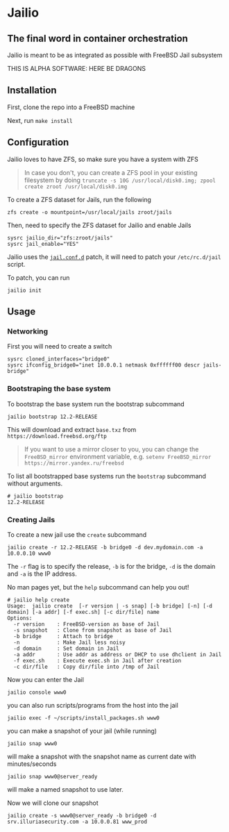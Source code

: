 # Jailio
## The final word in container orchestration

Jailio is meant to be as integrated as possible with FreeBSD Jail subsystem


THIS IS ALPHA SOFTWARE: HERE BE DRAGONS

## Installation

First, clone the repo into a FreeBSD machine

Next, run `make install`

## Configuration

Jailio loves to have ZFS, so make sure you have a system with ZFS

> In case you don't, you can create a ZFS pool in your existing filesystem by doing `truncate -s 10G /usr/local/disk0.img; zpool create zroot /usr/local/disk0.img`


To create a ZFS dataset for Jails, run the following

```
zfs create -o mountpoint=/usr/local/jails zroot/jails
```

Then, need to specify the ZFS dataset for Jailio and enable Jails

```
sysrc jailio_dir="zfs:zroot/jails"
sysrc jail_enable="YES"
```

Jailio uses the [`jail.conf.d`](https://reviews.freebsd.org/D24570) patch, it will need to patch your `/etc/rc.d/jail` script.

To patch, you can run

```
jailio init
```


## Usage

### Networking

First you will need to create a switch

```console
sysrc cloned_interfaces="bridge0"
sysrc ifconfig_bridge0="inet 10.0.0.1 netmask 0xffffff00 descr jails-bridge"
```

### Bootstraping the base system
To bootstrap the base system run the bootstrap subcommand

```
jailio bootstrap 12.2-RELEASE
```

This will download and extract `base.txz` from `https://download.freebsd.org/ftp`

> If you want to use a mirror closer to you, you can change the `FreeBSD_mirror` environment variable, e.g. `setenv FreeBSD_mirror https://mirror.yandex.ru/freebsd`

To list all bootstrapped base systems run the `bootstrap` subcommand without arguments.

```console
# jailio bootstrap
12.2-RELEASE
```
### Creating Jails

To create a new jail use the `create` subcommand

```
jailio create -r 12.2-RELEASE -b bridge0 -d dev.mydomain.com -a 10.0.0.10 www0
```

The `-r` flag is to specify the release, `-b` is for the bridge, `-d` is the domain and `-a` is the IP address.

No man pages yet, but the `help` subcommand can help you out!

```
# jailio help create
Usage:  jailio create  [-r version | -s snap] [-b bridge] [-n] [-d domain] [-a addr] [-f exec.sh] [-c dir/file] name
Options:
  -r version    : FreeBSD-version as base of Jail
  -s snapshot   : Clone from snapshot as base of Jail
  -b bridge     : Attach to bridge
  -n            : Make Jail less noisy
  -d domain     : Set domain in Jail
  -a addr       : Use addr as address or DHCP to use dhclient in Jail
  -f exec.sh    : Execute exec.sh in Jail after creation
  -c dir/file   : Copy dir/file into /tmp of Jail
```


Now you can enter the Jail

```
jailio console www0
```

you can also run scripts/programs from the host into the jail

```
jailio exec -f ~/scripts/install_packages.sh www0
```

you can make a snapshot of your jail (while running)

```
jailio snap www0
```

will make a snapshot with the snapshot name as current date with minutes/seconds

```
jailio snap www0@server_ready
```

will make a named snapshot to use later.


Now we will clone our snapshot

```
jailio create -s www0@server_ready -b bridge0 -d srv.illuriasecurity.com -a 10.0.0.81 www_prod
```


